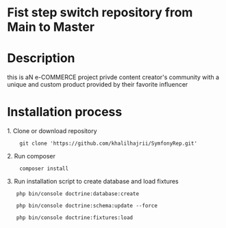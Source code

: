 Fist step switch repository from Main to Master
========================





Description
========================
this is aN e-COMMERCE project privde content creator's community with a unique and custom product provided by their favorite influencer

Installation process
========================
1. Clone or download repository

        git clone 'https://github.com/khalilhajrii/SymfonyRep.git'
   
2. Run composer


        composer install
   
3. Run installation script to create database and load fixtures

       php bin/console doctrine:database:create

       php bin/console doctrine:schema:update --force

       php bin/console doctrine:fixtures:load



